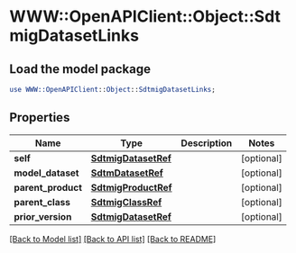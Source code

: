 # WWW::OpenAPIClient::Object::SdtmigDatasetLinks

## Load the model package
```perl
use WWW::OpenAPIClient::Object::SdtmigDatasetLinks;
```

## Properties
Name | Type | Description | Notes
------------ | ------------- | ------------- | -------------
**self** | [**SdtmigDatasetRef**](SdtmigDatasetRef.md) |  | [optional] 
**model_dataset** | [**SdtmDatasetRef**](SdtmDatasetRef.md) |  | [optional] 
**parent_product** | [**SdtmigProductRef**](SdtmigProductRef.md) |  | [optional] 
**parent_class** | [**SdtmigClassRef**](SdtmigClassRef.md) |  | [optional] 
**prior_version** | [**SdtmigDatasetRef**](SdtmigDatasetRef.md) |  | [optional] 

[[Back to Model list]](../README.md#documentation-for-models) [[Back to API list]](../README.md#documentation-for-api-endpoints) [[Back to README]](../README.md)


